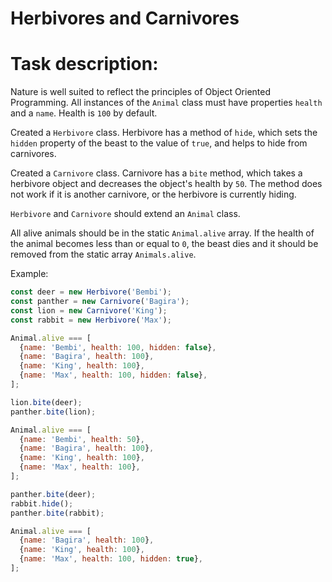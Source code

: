 # Herbivores and Сarnivores

# Task description:

Nature is well suited to reflect the principles of Object Oriented Programming.
All instances of the `Animal` class must have properties `health` and a `name`.
Health is `100` by default.

Created a `Herbivore` class.
Herbivore has a method of `hide`, which sets the `hidden` property of the beast to the value of `true`, and helps to hide from carnivores.

Created a `Сarnivore` class.
Carnivore has a `bite` method, which takes a herbivore object and decreases the object's health by `50`. The method does not work if it is another сarnivore, or the herbivore is currently hiding.

`Herbivore` and `Сarnivore` should extend an `Animal` class.

All alive animals should be in the static `Animal.alive` array.
If the health of the animal becomes less than or equal to `0`, the beast dies and it should be removed from the static array `Animals.alive`.

Example:
```js
const deer = new Herbivore('Bembi');
const panther = new Carnivore('Bagira');
const lion = new Carnivore('King');
const rabbit = new Herbivore('Max');

Animal.alive === [
  {name: 'Bembi', health: 100, hidden: false},
  {name: 'Bagira', health: 100},
  {name: 'King', health: 100},
  {name: 'Max', health: 100, hidden: false},
];

lion.bite(deer);
panther.bite(lion);

Animal.alive === [
  {name: 'Bembi', health: 50},
  {name: 'Bagira', health: 100},
  {name: 'King', health: 100},
  {name: 'Max', health: 100},
];

panther.bite(deer);
rabbit.hide();
panther.bite(rabbit);

Animal.alive === [
  {name: 'Bagira', health: 100},
  {name: 'King', health: 100},
  {name: 'Max', health: 100, hidden: true},
];
```
